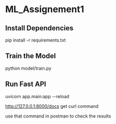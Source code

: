 # ML_Assignement1

## Install Dependencies
pip install -r requirements.txt

## Train the Model
python model/train.py

## Run Fast API
uvicorn app.main:app --reload

http://127.0.0.1:8000/docs
get curl command 

use that command in postman to check the results